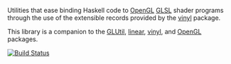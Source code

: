 Utilities that ease binding Haskell code to
[OpenGL](http://www.opengl.org)
[GLSL](http://www.opengl.org/documentation/glsl/) shader programs
through the use of the extensible records provided by the
[vinyl](http://hackage.haskell.org/package/vinyl) package.

This library is a companion to the
[GLUtil](http://hackage.haskell.org/package/GLUtil),
[linear](http://hackage.haskell.org/package/linear),
[vinyl](http://hackage.haskell.org/package/vinyl), and
[OpenGL](http://hackage.haskell.org/package/OpenGL) packages.

[![Build Status](https://travis-ci.org/acowley/vinyl-gl.png)](https://travis-ci.org/acowley/vinyl-gl)
